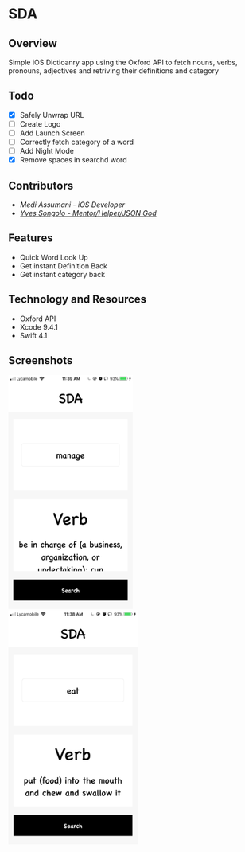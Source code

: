 # SDA

## Overview 

Simple iOS Dictioanry app using the Oxford API to fetch nouns, verbs, pronouns, adjectives and retriving their definitions and category

## Todo

- [x] Safely Unwrap URL
- [ ] Create Logo
- [ ] Add Launch Screen
- [ ] Correctly fetch category of a word 
- [ ] Add Night Mode
- [x] Remove spaces in searchd word

## Contributors

* <i>Medi Assumani - iOS Developer</i>
* <i><a href = "https://github.com/yveslym">Yves Songolo - Mentor/Helper/JSON God</a></i>

## Features 

* Quick Word Look Up
* Get instant Definition Back
* Get instant category back

## Technology and Resources  

* Oxford API
* Xcode 9.4.1
* Swift 4.1 

## Screenshots

<img src= "Screenshots/sc1.PNG" width = 250 height = 470></img><img src= "Screenshots/sc2.PNG" width = 260 height = 470>




